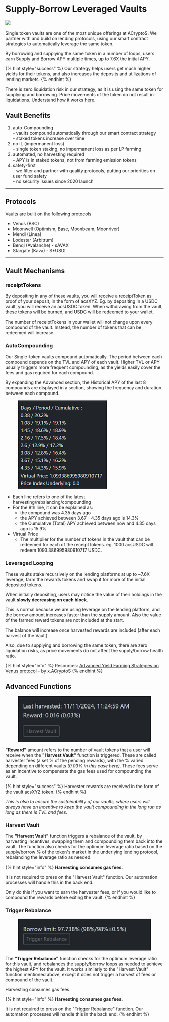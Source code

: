 # Supply-Borrow Leveraged Vaults

![](https://raw.githubusercontent.com/acryptos/docs.acryptos.com/master/images/Guide%20-%20Single-Token%20Looping.jpg)

Single token vaults are one of the most unique offerings at ACryptoS. We partner with and build on lending protocols, using our smart contract strategies to automatically leverage the same token.

By borrowing and supplying the same token in a number of loops, users earn Supply and Borrow APY multiple times, up to 7.6X the initial APY.&#x20;

{% hint style="success" %}
Our strategy helps users get much higher yields for their tokens, and also increases the deposits and utilizations of lending markets.
{% endhint %}

There is zero liquidation risk in our strategy, as it is using the same token for supplying and borrowing. Price movements of the token do not result in liquidations. Understand how it works [here](../../dao/security-and-risks.md#risk-liquidation-risks).

## Vault Benefits

1. auto-Compounding\
   \- vaults compound automatically through our smart contract strategy\
   \- staked tokens increase over time
2. no IL (impermanent loss)\
   \- single token staking, no impermanent loss as per LP farming
3. automated, no harvesting required\
   \- APY is in staked tokens, not from farming emission tokens
4. safety-first\
   \- we filter and partner with quality protocols, putting our priorities on user fund safety\
   \- no security issues since 2020 launch

***

## Protocols

Vaults are built on the following protocols

* Venus (BSC)
* Moonwell (Optimism, Base, Moonbeam, Moonriver)
* Mendi (Linea)
* Lodestar (Arbitrum)
* Benqi (Avalanche) - sAVAX
* Stargate (Kava) - S\*USDt

***

## Vault Mechanisms

### receiptTokens

By depositing in any of these vaults, you will receive a receiptToken as proof of your deposit, in the form of acsXYZ. Eg. by depositing in a USDC vault, you will receive an acsUSDC token. When withdrawing from the vault, these tokens will be burned, and USDC will be redeemed to your wallet.

The number of receiptTokens in your wallet will not change upon every compound of the vault. Instead, the number of tokens that can be redeemed will increase.

### AutoCompounding

Our Single-token vaults compound automatically. The period between each compound depends on the TVL and APY of each vault. Higher TVL or APY usually triggers more frequent compounding, as the yields easily cover the fees and gas required for each compound.

By expanding the Advanced section, the Historical APY of the last 8 compounds are displayed in a section, showing the frequency and duration between each compound.

<figure><img src="../../.gitbook/assets/image.png" alt=""><figcaption></figcaption></figure>

* Each line refers to one of the latest harvesting/rebalancing/compounding
* For the 8th line, it can be explained as:
  * the compound was 4.35 days ago
  * the APY achieved between 3.67 - 4.35 days ago is 14.3%
  * the Cumulative (Total) APY achieved between now and 4.35 days ago is 15.9%
* Virtual Price
  * The multiplier for the number of tokens in the vault that can be redeemed for each of the receiptTokens. eg. 1000 acsUSDC will redeem 1093.386995980910717 USDC.

### Leveraged Looping

These vaults stake recursively on the lending platforms at up to \~7.6X leverage, farm the rewards tokens and swap it for more of the initial deposited tokens.

When initially depositing, users may notice the value of their holdings in the vault **slowly decreasing on each block**.

This is normal because we are using leverage on the lending platform, and the borrow amount increases faster than the supply amount. Also the value of the farmed reward tokens are not included at the start.

The balance will increase once harvested rewards are included (after each harvest of the Vault).

Also, due to supplying and borrowing the same token, there are zero liquidation risks, as price movements do not affect the supply/borrow health ratio.

{% hint style="info" %}
Resources: [Advanced Yield Farming Strategies on Venus protocol](https://medium.com/acryptos/advanced-yield-farming-strategies-on-venus-protocol-46a4044573fc) - by x.ACryptoS
{% endhint %}

## Advanced Functions

<figure><img src="../../.gitbook/assets/single-token harvest vault.png" alt="" width="563"><figcaption></figcaption></figure>

**"Reward"** amount refers to the number of vault tokens that a user will receive when the **"Harvest Vault"** function is triggered. These are called harvester fees (a set % of the pending rewards), with the % varied depending on different vaults _(0.03% in this case here)._ These fees serve as an incentive to compensate the gas fees used for compounding the vault.

{% hint style="success" %}
Harvester rewards are received in the form of the vault acsXYZ token.
{% endhint %}

_This is also to ensure the sustainability of our vaults, where users will always have an incentive to keep the vault compounding in the long run as long as there is TVL and fees._

### Harvest Vault

The **"Harvest Vault"** function triggers a rebalance of the vault, by harvesting incentives, swapping them and compounding them back into the vault. The function also checks for the optimum leverage ratio based on the supply/borrow % of the token's market in the underlying lending protocol, rebalancing the leverage ratio as needed.

{% hint style="info" %}
**Harvesting consumes gas fees.**

It is not required to press on the "Harvest Vault" function. Our automation processes will handle this in the back end.

Only do this if you want to earn the harvester fees, or if you would like to compound the rewards before exiting the vault.
{% endhint %}

### Trigger Rebalance

<figure><img src="../../.gitbook/assets/single-token trigger rebalance.png" alt="" width="563"><figcaption></figcaption></figure>

The **"Trigger Rebalance"** function checks for the optimum leverage ratio for this vault, and rebalances the supply/borrow loops as needed to achieve the highest APY for the vault. It works similarly to the "Harvest Vault" function mentioned above, except it does not trigger a harvest of fees or compound of the vault.

Harvesting consumes gas fees.

{% hint style="info" %}
**Harvesting consumes gas fees.**

It is not required to press on the "Trigger Rebalance" function. Our automation processes will handle this in the back end.
{% endhint %}

